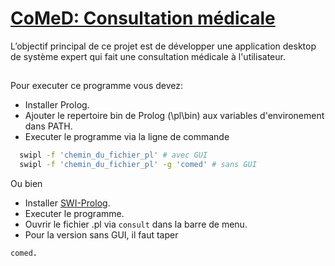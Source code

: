 # [CoMeD: Consultation médicale](https://github.com/ZiadFellahIdrissi/AI-project)
L’objectif principal de ce projet est de développer une application desktop de système expert qui fait une consultation médicale à l'utilisateur.
##
Pour executer ce programme vous devez:
- Installer Prolog.
- Ajouter le repertoire bin de Prolog (\pl\bin) aux variables d'environement dans PATH.
- Executer le programme via la ligne de commande
```bash
  swipl -f 'chemin_du_fichier_pl' # avec GUI
  swipl -f 'chemin_du_fichier_pl' -g 'comed' # sans GUI
```

Ou bien
- Installer [SWI-Prolog](https://www.swi-prolog.org/download/stable).
- Executer le programme.
- Ouvrir le fichier .pl via `consult` dans la barre de menu.
- Pour la version sans GUI, il faut taper
```prolog
comed.
```
